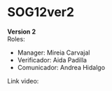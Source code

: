 # SOG12ver2
**Version 2**  
Roles: 
- Manager: Mireia Carvajal 
- Verificador: Aida Padilla 
- Comunicador: Andrea Hidalgo

Link video:
